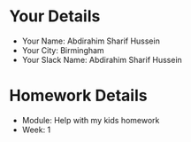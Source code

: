 <!--

The title for your pull request should be made in this format

CITY CLASS_NO - FIRST_NAME LAST_NAME - MODULE - WEEK_NO

For example,

London Class 7 - Chris Owen - HTMl/CSS - Week 1

-->

# Your Details
- Your Name: Abdirahim Sharif Hussein  
- Your City: Birmingham 
- Your Slack Name: Abdirahim Sharif Hussein

# Homework Details

- Module: Help with my kids homework
- Week: 1
